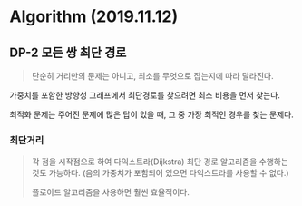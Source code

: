 # Algorithm (2019.11.12)

## DP-2 모든 쌍 최단 경로

> 단순히 거리만의 문제는 아니고, 최소를 무엇으로 잡는지에 따라 달라진다.

가중치를 포함한 방향성 그래프에서 최단경로를 찾으려면 최소 비용을 먼저 찾는다. 

최적화 문제는 주어진 문제에 많은 답이 있을 때, 그 중 가장 최적인 경우를 찾는 문제다.



### 최단거리

> 각 점을 시작점으로 하여 다익스트라(Dijkstra) 최단 경로 알고리즘을 수행하는 것도 가능하다. (음의 가중치가 포함되어 있으면 다익스트라를 사용할 수 없다.)
>
> 플로이드 알고리즘을 사용하면 훨씬 효율적이다.

